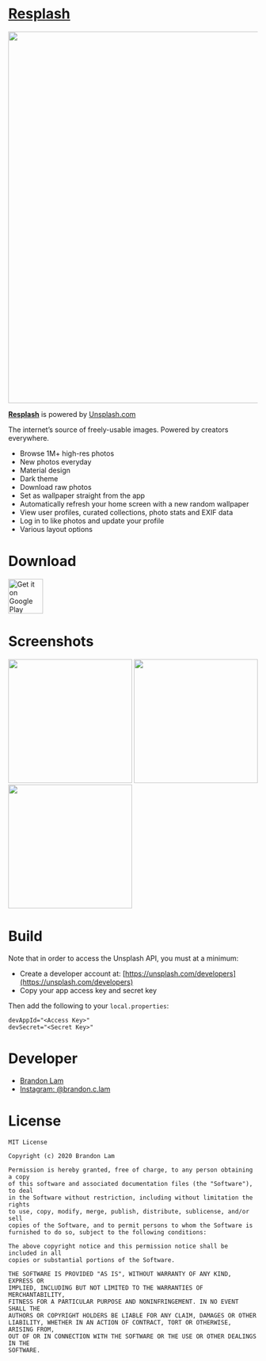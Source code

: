 
# [Resplash]

<img src="https://raw.githubusercontent.com/b-lam/Resplash/master/design/Resplash_Play_Store_Banner.jpg" width="750">

**[Resplash]** is powered by [Unsplash.com](https://unsplash.com/)

The internet’s source of freely-usable images. Powered by creators everywhere.

* Browse 1M+ high-res photos
* New photos everyday
* Material design
* Dark theme
* Download raw photos
* Set as wallpaper straight from the app
* Automatically refresh your home screen with a new random wallpaper
* View user profiles, curated collections, photo stats and EXIF data
* Log in to like photos and update your profile
* Various layout options

# Download

<a href="https://play.google.com/store/apps/details?id=com.b_lam.resplash" target="_blank">
<img src="https://play.google.com/intl/en_us/badges/images/generic/en-play-badge.png" alt="Get it on Google Play" height="70"/></a>

# Screenshots

<img src="https://raw.githubusercontent.com/b-lam/Resplash/master/design/Play_Store_Screenshot_1.jpg" width="250"> <img src="https://raw.githubusercontent.com/b-lam/Resplash/master/design/Play_Store_Screenshot_3.jpg" width="250"> <img src="https://raw.githubusercontent.com/b-lam/Resplash/master/design/Play_Store_Screenshot_2.jpg" width="250">

# Build

Note that in order to access the Unsplash API, you must at a minimum:

- Create a developer account at: [https://unsplash.com/developers](https://unsplash.com/developers)
- Copy your app access key and secret key

Then add the following to your `local.properties`:

```
devAppId="<Access Key>"
devSecret="<Secret Key>"
```

# Developer

* [Brandon Lam](https://b-lam.github.io)
* [Instagram: @brandon.c.lam](https://www.instagram.com/brandon.c.lam/)

# License

	MIT License

	Copyright (c) 2020 Brandon Lam

	Permission is hereby granted, free of charge, to any person obtaining a copy
	of this software and associated documentation files (the "Software"), to deal
	in the Software without restriction, including without limitation the rights
	to use, copy, modify, merge, publish, distribute, sublicense, and/or sell
	copies of the Software, and to permit persons to whom the Software is
	furnished to do so, subject to the following conditions:

	The above copyright notice and this permission notice shall be included in all
	copies or substantial portions of the Software.

	THE SOFTWARE IS PROVIDED "AS IS", WITHOUT WARRANTY OF ANY KIND, EXPRESS OR
	IMPLIED, INCLUDING BUT NOT LIMITED TO THE WARRANTIES OF MERCHANTABILITY,
	FITNESS FOR A PARTICULAR PURPOSE AND NONINFRINGEMENT. IN NO EVENT SHALL THE
	AUTHORS OR COPYRIGHT HOLDERS BE LIABLE FOR ANY CLAIM, DAMAGES OR OTHER
	LIABILITY, WHETHER IN AN ACTION OF CONTRACT, TORT OR OTHERWISE, ARISING FROM,
	OUT OF OR IN CONNECTION WITH THE SOFTWARE OR THE USE OR OTHER DEALINGS IN THE
	SOFTWARE.

 [Resplash]:https://play.google.com/store/apps/details?id=com.b_lam.resplash
